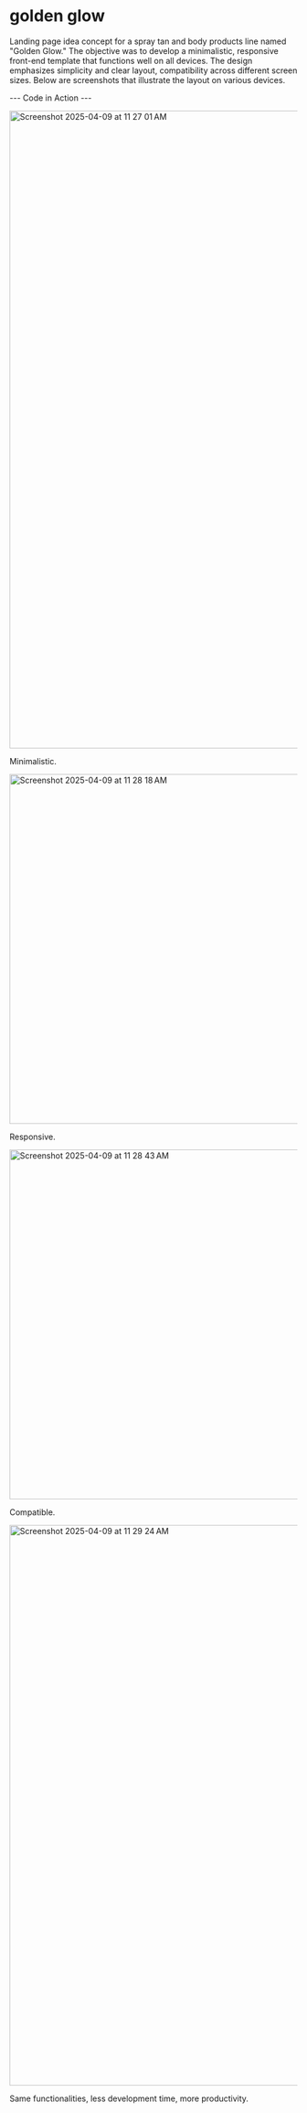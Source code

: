 # golden glow

Landing page idea concept for a spray tan and body products line named "Golden Glow." The objective was to develop a minimalistic, responsive front-end template that functions well on all devices. The design emphasizes simplicity and clear layout, compatibility across different screen sizes. Below are screenshots that illustrate the layout on various devices.

--- Code in Action ---

<img width="1116" alt="Screenshot 2025-04-09 at 11 27 01 AM" src="https://github.com/user-attachments/assets/67128e0d-4fba-4997-aa13-71041939ee3e" />

Minimalistic.

<img width="612" alt="Screenshot 2025-04-09 at 11 28 18 AM" src="https://github.com/user-attachments/assets/006114b2-6f86-4dfa-92f7-9a6132e83147" />

Responsive.

<img width="612" alt="Screenshot 2025-04-09 at 11 28 43 AM" src="https://github.com/user-attachments/assets/c3dc572d-829c-4354-96a3-38a6a6745481" />

Compatible.

<img width="981" alt="Screenshot 2025-04-09 at 11 29 24 AM" src="https://github.com/user-attachments/assets/4132a67c-e998-4c39-8d0c-9e7d9497cbfd" />

Same functionalities, less development time, more productivity.
